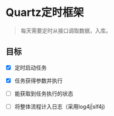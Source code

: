 # Quartz定时框架

> 每天需要定时从接口调取数据，入库。

## 目标

- [x] 定时启动任务
- [x] 任务获得参数并执行
- [ ] 能获取到任务执行的状态
- [ ] 将整体流程计入日志（采用log4j|slf4j)




